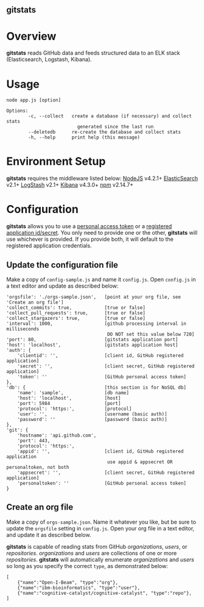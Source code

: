 gitstats
---------------------

# Overview

<strong>gitstats</strong> reads GitHub data and feeds structured data to an ELK stack (Elasticsearch, Logstash, Kibana).

# Usage
```
node app.js [option]

Options:
        -c, --collect   create a database (if necessary) and collect stats 
                          generated since the last run
        --deletedb      re-create the database and collect stats
        -h, --help      print help (this message)
```
# Environment Setup
<strong>gitstats</strong> requires the middleware listed below:
[NodeJS](https://nodejs.org/) v4.2.1+
[ElasticSearch](https://www.elastic.co/products/elasticsearch) v2.1+
[LogStash](https://www.elastic.co/products/logstash) v2.1+
[Kibana](https://www.elastic.co/products/kibana) v4.3.0+
[npm](https://www.npmjs.com/) v2.14.7+
# Configuration
<strong>gitstats</strong> allows you to use a [personal access token](https://github.com/settings/tokens) 
or a [registered application id/secret](https://github.com/settings/developers).  You only need to provide one
or the other, <strong>gitstats</strong> will use whichever is provided.  If you provide both, it will default to the registered
application credentials.
## Update the configuration file
Make a copy of `config-sample.js` and name it `config.js`.
Open `config.js` in a text editor and update as described below:
```
'orgsfile': './orgs-sample.json',   [point at your org file, see 'Create an org file']
'collect_commits': true,            [true or false]
'collect_pull_requests': true,      [true or false]
'collect_stargazers': true,         [true or false]
'interval': 1000,                   [github processing interval in milliseconds
                                     DO NOT set this value below 720]
'port': 80,                         [gitstats application port]
'host': 'localhost',                [gitstats application host]
'auth': {
    'clientid': '',                 [client id, GitHub registered application]
    'secret': '',                   [client secret, GitHub registered application]
    'token': ''                     [GitHub personal access token]
},
'db': {                             [this section is for NoSQL db]
    'name': 'sample',               [db name]
    'host': 'localhost',            [host]
    'port': 5984                    [port]
    'protocol': 'https:',           [protocol]
    'user': '',                     [username (basic auth)]
    'password': ''                  [password (basic auth)]
},
'git': {
    'hostname': 'api.github.com',
    'port': 443,
    'protocol': 'https:',
    'appid': '',                    [client id, GitHub registered application
                                     use appid & appsecret OR personaltoken, not both
    'appsecret': '',                [client secret, GitHub registered application]
    'personaltoken': ''             [GitHub personal access token]
}

```
## Create an org file
Make a copy of `orgs-sample.json`.  Name it whatever you like, but be sure to
update the `orgsfile` setting in `config.js`.
Open your org file in a text editor, and update it as described below.

<strong>gitstats</strong> is capable of reading stats from GitHub *organizations*, *users*, or *repositories*.
*organizations* and *users* are collections of one or more *repositories*.
<strong>gitstats</strong> will automatically enumerate *organizations* and *users* so
long as you specify the correct `type`, as demonstrated below:
```
[
    {"name":"Open-I-Beam", "type":"org"},
    {"name":"ibm-bioinformatics", "type":"user"},
    {"name":"cognitive-catalyst/cognitive-catalyst", "type":"repo"},
]
```
